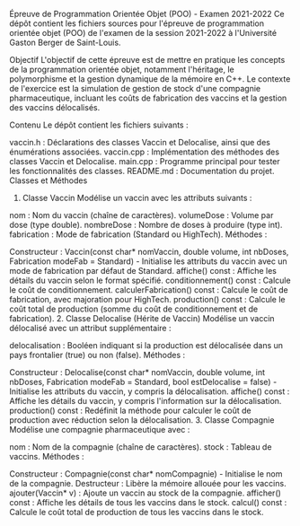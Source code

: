 Épreuve de Programmation Orientée Objet (POO) - Examen 2021-2022
Ce dépôt contient les fichiers sources pour l'épreuve de programmation orientée objet (POO) de l'examen de la session 2021-2022 à l'Université Gaston Berger de Saint-Louis.

Objectif
L'objectif de cette épreuve est de mettre en pratique les concepts de la programmation orientée objet, notamment l'héritage, le polymorphisme et la gestion dynamique de la mémoire en C++. Le contexte de l'exercice est la simulation de gestion de stock d'une compagnie pharmaceutique, incluant les coûts de fabrication des vaccins et la gestion des vaccins délocalisés.

Contenu
Le dépôt contient les fichiers suivants :

vaccin.h : Déclarations des classes Vaccin et Delocalise, ainsi que des énumérations associées.
vaccin.cpp : Implémentation des méthodes des classes Vaccin et Delocalise.
main.cpp : Programme principal pour tester les fonctionnalités des classes.
README.md : Documentation du projet.
Classes et Méthodes
1. Classe Vaccin
Modélise un vaccin avec les attributs suivants :

nom : Nom du vaccin (chaîne de caractères).
volumeDose : Volume par dose (type double).
nombreDose : Nombre de doses à produire (type int).
fabrication : Mode de fabrication (Standard ou HighTech).
Méthodes :

Constructeur : Vaccin(const char* nomVaccin, double volume, int nbDoses, Fabrication modeFab = Standard) - Initialise les attributs du vaccin avec un mode de fabrication par défaut de Standard.
affiche() const : Affiche les détails du vaccin selon le format spécifié.
conditionnement() const : Calcule le coût de conditionnement.
calculerFabrication() const : Calcule le coût de fabrication, avec majoration pour HighTech.
production() const : Calcule le coût total de production (somme du coût de conditionnement et de fabrication).
2. Classe Delocalise (Hérite de Vaccin)
Modélise un vaccin délocalisé avec un attribut supplémentaire :

delocalisation : Booléen indiquant si la production est délocalisée dans un pays frontalier (true) ou non (false).
Méthodes :

Constructeur : Delocalise(const char* nomVaccin, double volume, int nbDoses, Fabrication modeFab = Standard, bool estDelocalise = false) - Initialise les attributs du vaccin, y compris la délocalisation.
affiche() const : Affiche les détails du vaccin, y compris l'information sur la délocalisation.
production() const : Redéfinit la méthode pour calculer le coût de production avec réduction selon la délocalisation.
3. Classe Compagnie
Modélise une compagnie pharmaceutique avec :

nom : Nom de la compagnie (chaîne de caractères).
stock : Tableau de vaccins.
Méthodes :

Constructeur : Compagnie(const char* nomCompagnie) - Initialise le nom de la compagnie.
Destructeur : Libère la mémoire allouée pour les vaccins.
ajouter(Vaccin* v) : Ajoute un vaccin au stock de la compagnie.
afficher() const : Affiche les détails de tous les vaccins dans le stock.
calcul() const : Calcule le coût total de production de tous les vaccins dans le stock.
